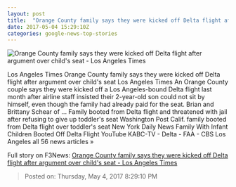 ```yaml
---
layout: post
title:  "Orange County family says they were kicked off Delta flight after argument over child's seat - Los Angeles Times"
date: 2017-05-04 15:29:10Z
categories: google-news-top-stories
---
```


![Orange County family says they were kicked off Delta flight after argument over child's seat - Los Angeles Times](http://www.trbimg.com/img-590b4cdf/turbine/la-me-ln-delta-flight-orange-county-20170504)

Los Angeles Times Orange County family says they were kicked off Delta flight after argument over child's seat Los Angeles Times An Orange County couple says they were kicked off a Los Angeles-bound Delta flight last month after airline staff insisted their 2-year-old son could not sit by himself, even though the family had already paid for the seat. Brian and Brittany Schear of ... Family booted from Delta flight and threatened with jail after refusing to give up toddler's seat Washington Post Calif. family booted from Delta flight over toddler's seat New York Daily News Family With Infant Children Booted Off Delta Flight YouTube KABC-TV - Delta - FAA - CBS Los Angeles all 56 news articles »


Full story on F3News: [Orange County family says they were kicked off Delta flight after argument over child's seat - Los Angeles Times](http://www.f3nws.com/n/h3nDfH)

> Posted on: Thursday, May 4, 2017 8:29:10 PM
